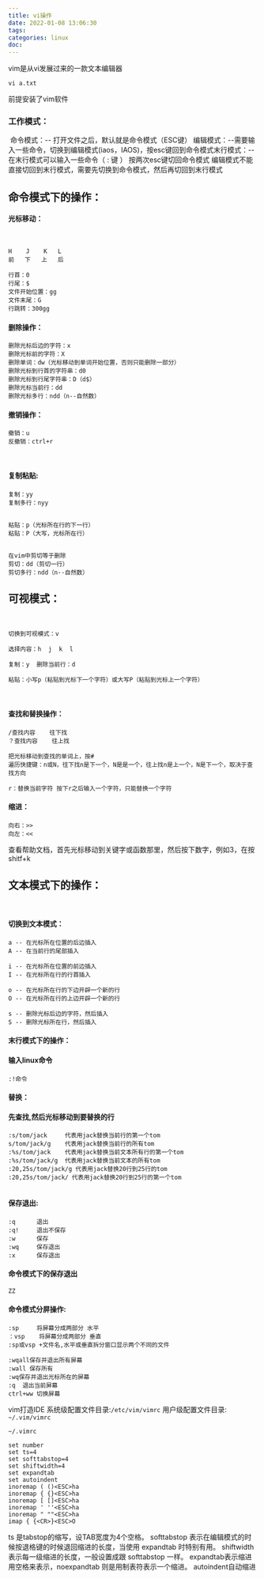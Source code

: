 ```yaml
---
title: vi操作
date: 2022-01-08 13:06:30
tags:
categories: linux
doc:
---
```


vim是从vi发展过来的一款文本编辑器

```
vi a.txt
```

前提安装了vim软件

### 工作模式：

​	命令模式：-- 打开文件之后，默认就是命令模式（ESC键）
​	编辑模式：--需要输入一些命令，切换到编辑模式(iaos，IAOS)，按esc键回到命令模式
​	末行模式：-- 在末行模式可以输入一些命令（ : 键 ） 按两次esc键切回命令模式
编辑模式不能直接切回到末行模式，需要先切换到命令模式，然后再切回到末行模式

## 命令模式下的操作：

#### 光标移动：

​	

```
H	 J	  K   L
前	下	上	后

行首：0
行尾：$
文件开始位置：gg
文件末尾：G
行跳转：300gg
```



#### 删除操作：

```
删除光标后边的字符：x
删除光标前的字符：X
删除单词：dw（光标移动到单词开始位置，否则只能删除一部分）
删除光标到行首的字符串：d0
删除光标到行尾字符串：D（d$）
删除光标当前行：dd
删除光标多行：ndd（n--自然数）
```



#### 撤销操作：

```
撤销：u
反撤销：ctrl+r
```


​		

#### 复制粘贴:

```
复制：yy
复制多行：nyy


粘贴：p（光标所在行的下一行）
粘贴：P（大写，光标所在行）
		

在vim中剪切等于删除
剪切：dd（剪切一行）
剪切多行：ndd（n--自然数）
```



## 可视模式：

​	

```
切换到可视模式：v

选择内容：h  j  k  l

复制：y  删除当前行：d

粘贴：小写p（粘贴到光标下一个字符）或大写P（粘贴到光标上一个字符）
```

​	

#### 查找和替换操作： 

```
/查找内容    往下找
？查找内容	 往上找

把光标移动到查找的单词上，按#
遍历快捷键：n或N，往下找n是下一个，N是是一个，往上找n是上一个，N是下一个，取决于查找方向
```



```
r：替换当前字符 按下r之后输入一个字符，只能替换一个字符

```




#### 缩进：

```
向右：>>
向左：<<
```


查看帮助文档，首先光标移动到关键字或函数那里，然后按下数字，例如3，在按shitf+k

## 文本模式下的操作：

​	

#### 切换到文本模式：

```
a -- 在光标所在位置的后边插入
A -- 在当前行的尾部插入

i -- 在光标所在位置的前边插入
I -- 在光标所在行的行首插入

o -- 在光标所在行的下边开辟一个新的行
O -- 在光标所在行的上边开辟一个新的行

s -- 删除光标后边的字符，然后插入
S -- 删除光标所在行，然后插入
```



#### 末行模式下的操作：

#### 输入linux命令

```
:!命令
```

#### 替换：

#### 先查找,然后光标移动到要替换的行

```
:s/tom/jack 	代表用jack替换当前行的第一个tom
s/tom/jack/g 	代表用jack替换当前行的所有tom
:%s/tom/jack	代表用jack替换当前文本所有行的第一个tom
:%s/tom/jack/g	代表用jack替换当前文本的所有tom
:20,25s/tom/jack/g 代表用jack替换20行到25行的tom
:20,25s/tom/jack/ 代表用jack替换20行到25行的第一个tom
		
```

#### 保存退出:

```
:q		退出
:q!		退出不保存
:w		保存
:wq		保存退出
:x		保存退出

```

#### 命令模式下的保存退出

```
ZZ
```



#### 命令模式分屏操作:

```
:sp 	将屏幕分成两部分 水平
：vsp	将屏幕分成两部分 垂直
:sp或vsp +文件名,水平或垂直拆分窗口显示两个不同的文件

:wqall保存并退出所有屏幕
:wall 保存所有
:wq保存并退出光标所在的屏幕
:q  退出当前屏幕
ctrl+ww 切换屏幕
```

vim打造IDE
	系统级配置文件目录:`/etc/vim/vimrc`
	用户级配置文件目录:` ~/.vim/vimrc`

`~/.vimrc`

```
set number
set ts=4
set softtabstop=4
set shiftwidth=4
set expandtab
set autoindent
inoremap ( ()<ESC>ha
inoremap { {}<ESC>ha
inoremap [ []<ESC>ha
inoremap ' ''<ESC>ha
inoremap " ""<ESC>ha
imap { {<CR>}<ESC>O

```

ts 是tabstop的缩写，设TAB宽度为4个空格。
softtabstop 表示在编辑模式的时候按退格键的时候退回缩进的长度，当使用 expandtab 时特别有用。
shiftwidth 表示每一级缩进的长度，一般设置成跟 softtabstop 一样。
expandtab表示缩进用空格来表示，noexpandtab 则是用制表符表示一个缩进。
autoindent自动缩进

